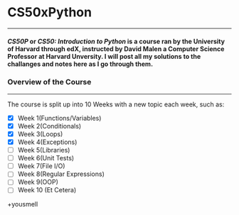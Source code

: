 # **CS50xPython**
---
#### **_CS50P_** or **_CS50: Introduction to Python_** is a course ran by the University of Harvard through edX, instructed by David Malen a Computer Science Professor at Harvard Unversity. I will post all my solutions to the challanges and notes here as I go through them.

### Overview of the Course
---
The course is split up into 10 Weeks with a new topic each week, such as:

- [x] Week 1(Functions/Variables)
- [x] Week 2(Conditionals)
- [x] Week 3(Loops)
- [x] Week 4(Exceptions)
- [ ] Week 5(Libraries)
- [ ] Week 6(Unit Tests)
- [ ] Week 7(File I/O)
- [ ] Week 8(Regular Expressions)
- [ ] Week 9(OOP)
- [ ] Week 10 (Et Cetera)

+yousmell

